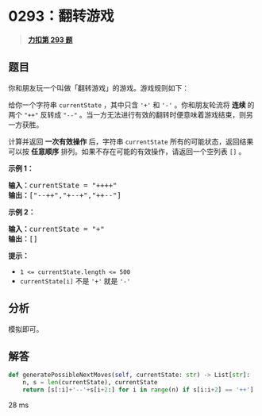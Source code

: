 # 0293：翻转游戏


> <u>**[力扣第 293 题](https://leetcode.cn/problems/flip-game/)**</u>

## 题目

<p>你和朋友玩一个叫做「翻转游戏」的游戏。游戏规则如下：</p>

<p>给你一个字符串 <code>currentState</code> ，其中只含 <code>'+'</code> 和 <code>'-'</code> 。你和朋友轮流将 <strong>连续 </strong>的两个 <code>"++"</code> 反转成 <code>"--"</code> 。当一方无法进行有效的翻转时便意味着游戏结束，则另一方获胜。</p>

<p>计算并返回 <strong>一次有效操作</strong> 后，字符串 <code>currentState</code> 所有的可能状态，返回结果可以按 <strong>任意顺序</strong> 排列。如果不存在可能的有效操作，请返回一个空列表 <code>[]</code> 。</p>



<p><strong>示例 1：</strong></p>

<pre>
<strong>输入：</strong>currentState = "++++"
<strong>输出：</strong>["--++","+--+","++--"]
</pre>

<p><strong>示例 2：</strong></p>

<pre>
<strong>输入：</strong>currentState = "+"
<strong>输出：</strong>[]
</pre>



<p><strong>提示：</strong></p>

<ul>
<li><code>1 <= currentState.length <= 500</code></li>
<li><code>currentState[i]</code> 不是 <code>'+'</code> 就是 <code>'-'</code></li>
</ul>


## 分析

模拟即可。

## 解答

```python
def generatePossibleNextMoves(self, currentState: str) -> List[str]:
    n, s = len(currentState), currentState
    return [s[:i]+'--'+s[i+2:] for i in range(n) if s[i:i+2] == '++']
```
28 ms
